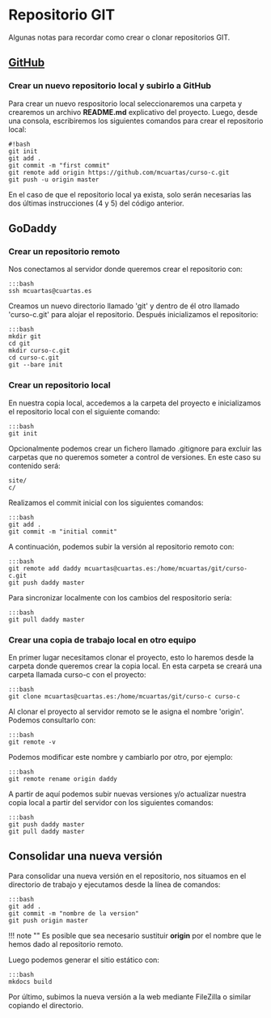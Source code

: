 # Repositorio GIT

Algunas notas para recordar como crear o clonar repositorios GIT.

## [GitHub](https://github.com)

### Crear un nuevo repositorio local y subirlo a GitHub

Para crear un nuevo respositorio local seleccionaremos una carpeta y crearemos un archivo **README.md** explicativo del proyecto. Luego, desde una consola, escribiremos los siguientes comandos para crear el repositorio local:

	#!bash
	git init
	git add .
	git commit -m "first commit"
	git remote add origin https://github.com/mcuartas/curso-c.git
	git push -u origin master

En el caso de que el repositorio local ya exista, solo serán necesarias las dos últimas instrucciones (4 y 5) del código anterior.

## GoDaddy

### Crear un repositorio remoto

Nos conectamos al servidor donde queremos crear el repositorio con:

	:::bash
	ssh mcuartas@cuartas.es

Creamos un nuevo directorio llamado 'git' y dentro de él otro llamado 'curso-c.git' para alojar el repositorio. Después inicializamos el repositorio:

	:::bash
	mkdir git
	cd git
	mkdir curso-c.git
	cd curso-c.git
	git --bare init

### Crear un repositorio local

En nuestra copia local, accedemos a la carpeta del proyecto e inicializamos el repositorio local con el siguiente comando:

	:::bash
	git init

Opcionalmente podemos crear un fichero llamado .gitignore para excluir las carpetas que no queremos someter a control de versiones. En este caso su contenido será:

	site/
	c/

Realizamos el commit inicial con los siguientes comandos:

	:::bash
	git add .
	git commit -m "initial commit"

A continuación, podemos subir la versión al repositorio remoto con:

	:::bash
	git remote add daddy mcuartas@cuartas.es:/home/mcuartas/git/curso-c.git
	git push daddy master

Para sincronizar localmente con los cambios del respositorio sería:

	:::bash
	git pull daddy master

### Crear una copia de trabajo local en otro equipo

En primer lugar necesitamos clonar el proyecto, esto lo haremos desde la carpeta donde queremos crear la copia local. En esta carpeta se creará una carpeta llamada curso-c con el proyecto:

	:::bash
	git clone mcuartas@cuartas.es:/home/mcuartas/git/curso-c curso-c

Al clonar el proyecto al servidor remoto se le asigna el nombre 'origin'. Podemos consultarlo con:

	:::bash
	git remote -v

Podemos modificar este nombre y cambiarlo por otro, por ejemplo:

	:::bash
	git remote rename origin daddy

A partir de aquí podemos subir nuevas versiones y/o actualizar nuestra copia local a partir del servidor con los siguientes comandos:

	:::bash
	git push daddy master
	git pull daddy master

## Consolidar una nueva versión

Para consolidar una nueva versión en el repositorio, nos situamos en el directorio de trabajo y ejecutamos desde la línea de comandos:

	:::bash
	git add .
	git commit -m "nombre de la version"
	git push origin master

!!! note ""
	Es posible que sea necesario sustituir **origin** por el nombre que le hemos dado al repositorio remoto.

Luego podemos generar el sitio estático con:

	:::bash
	mkdocs build

Por último, subimos la nueva versión a la web mediante FileZilla o similar copiando el directorio.